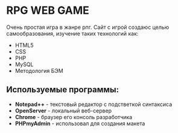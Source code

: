 # RPG WEB GAME

Очень простая игра в жанре рпг.
Сайт с игрой создаюс целью самообразования, изучение таких технологий как:
* HTML5
* CSS
* PHP
* MySQL
* Методология БЭМ


## Используемые программы:
* __Notepad++__ - текстовый редактор с подстветкой синтаксиса
* __OpenServer__ - локальный веб-сервер
* __Chrome__ - браузер его консоль разработчика
* __PHPmyAdmin__ - использовал для создания макета
